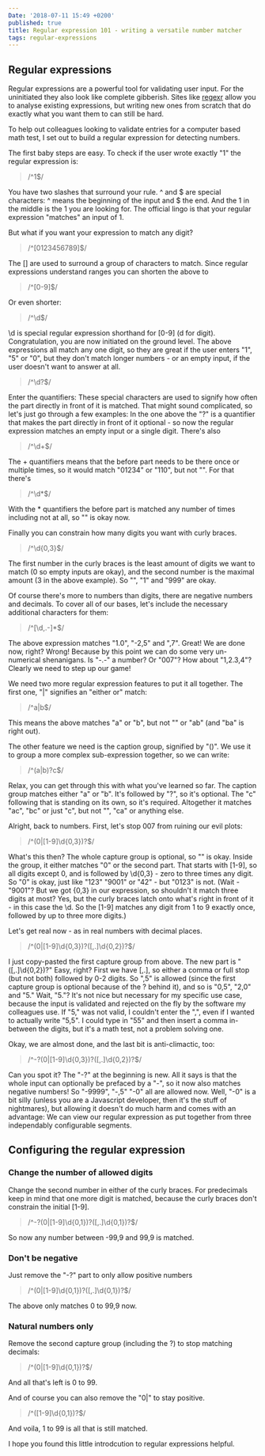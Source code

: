 ```yaml
---
Date: '2018-07-11 15:49 +0200'
published: true
title: Regular expression 101 - writing a versatile number matcher
tags: regular-expressions
---
```

## Regular expressions

Regular expressions are a powerful tool for validating user input. For the uninitiated they also look like complete gibberish. Sites like [regexr](https://regexr.com) allow you to analyse existing expressions, but writing new ones from scratch that do exactly what you want them to can still be hard.

To help out colleagues looking to validate entries for a computer based math test, I set out to build a regular expression for detecting numbers.

The first baby steps are easy. To check if the user wrote exactly "1" the regular expression is:

> /^1$/

You have two slashes that surround your rule. ^ and $ are special characters: ^ means the beginning of the input and $ the end. And the 1 in the middle is the 1 you are looking for. The official lingo is that your regular expression "matches" an input of 1.

But what if you want your expression to match any digit?

> /^[0123456789]$/

The \[\] are used to surround a group of characters to match. Since regular expressions understand ranges you can shorten the above to

> /^[0-9]$/

Or even shorter:

> /^\\d$/

\\d is special regular expression shorthand for [0-9] (d for digit). Congratulation, you are now initiated on the ground level. The above expressions all match any one digit, so they are great if the user enters "1", "5" or "0", but they don't match longer numbers - or an empty input, if the user doesn't want to answer at all.

> /^\\d?$/

Enter the quantifiers: These special characters are used to signify how often the part directly in front of it is matched. That might sound complicated, so let's just go through a few examples: In the one above the  "?" is a quantifier that makes the part directly in front of it optional - so now the regular expression matches an empty input or a single digit. There's also

> /^\\d+$/

The + quantifiers means that the before part needs to be there once or multiple times, so it would match "01234" or "110", but not "". For that there's

> /^\\d*$/

With the * quantifiers the before part is matched any number of times including not at all, so "" is okay now.

Finally you can constrain how many digits you want with curly braces.

> /^\\d{0,3}$/

The first number in the curly braces is the least amount of digits we want to match (0 so empty inputs are okay), and the second number is the maximal amount (3 in the above example). So "", "1" and "999" are okay.

Of course there's more to numbers than digits, there are negative numbers and decimals. To cover all of our bases, let's include the necessary additional characters for them:

> /^[\\d,.-]*$/

The above expression matches "1.0", "-2,5" and ",7". Great! We are done now, right? Wrong! Because by this point we can do some very un-numerical shenanigans. Is "-.-" a number? Or "007"? How about "1,2.3,4"? Clearly we need to step up our game!

We need two more regular expression features to put it all together. The first one, "\|" signifies an "either or" match:

> /^a|b$/

This means the above matches "a" or "b", but not "" or "ab" (and "ba" is right out).

The other feature we need is the caption group, signified by "()". We use it to group a more complex sub-expression together, so we can write:

> /^(a|b)?c$/

Relax, you can get through this with what you've learned so far. The caption group matches either "a" or "b". It's followed by "?", so it's optional. The "c" following that is standing on its own, so it's required. Altogether it matches "ac", "bc" or just "c", but not "", "ca" or anything else.

Alright, back to numbers. First, let's stop 007 from ruining our evil plots:

> /^(0|[1-9]\d{0,3})?$/

What's this then? The whole capture group is optional, so "" is okay. Inside the group, it either matches "0" or the second part. That starts with [1-9], so all digits except 0, and is followed by \\d{0,3} - zero to three times any digit. So "0" is okay, just like "123" "9001" or "42" - but "0123" is not. (Wait - "9001"? But we got {0,3} in our expression, so shouldn't it match three digits at most? Yes, but the curly braces latch onto what's right in front of it - in this case the \\d. So the \[1-9\] matches any digit from 1 to 9 exactly once, followed by up to three more digits.)

Let's get real now - as in real numbers with decimal places.

> /^(0|[1-9]\d{0,3})?([,.]\d{0,2})?$/

I just copy-pasted the first capture group from above. The new part is "([,.]\\d{0,2})?" Easy, right? First we have \[,.\], so either a comma or full stop (but not both) followed by 0-2 digits. So ",5" is allowed (since the first capture group is optional because of the ? behind it), and so is "0,5", "2,0" and "5." Wait, "5."? It's not nice but necessary for my specific use case, because the input is validated and rejected on the fly by the software my colleagues use. If "5," was not valid, I couldn't enter the ",", even if I wanted to actually write "5,5". I could type in "55" and then insert a comma in-between the digits, but it's a math test, not a problem solving one.

Okay, we are almost done, and the last bit is anti-climactic, too:

> /^-?(0|[1-9]\d{0,3})?([,.]\d{0,2})?$/

Can you spot it? The "-?" at the beginning is new. All it says is that the whole input can optionally be prefaced by a "-", so it now also matches negative numbers! So "-9999", "-,5" "-0" all are allowed now. Well, "-0" is a bit silly (unless you are a Javascript developer, then it's the stuff of nightmares), but allowing it doesn't do much harm and comes with an advantage: We can view our regular expression as put together from three independably configurable segments.

## Configuring the regular expression
### Change the number of allowed digits
Change the second number in either of the curly braces. For predecimals keep in mind that one more digit is matched, because the curly braces don't constrain the initial \[1-9\].

> /^-?(0|[1-9]\d{0,1})?([,.]\d{0,1})?$/

So now any number between -99,9 and 99,9 is matched.

### Don't be negative
Just remove the "-?" part to only allow positive numbers

> /^(0|[1-9]\d{0,1})?([,.]\d{0,1})?$/

The above only matches 0 to 99,9 now.

### Natural numbers only

Remove the second capture group (including the ?) to stop matching decimals:

> /^(0|[1-9]\d{0,1})?$/

And all that's left is 0 to 99.

And of course you can also remove the "0\|" to stay positive.

> /^([1-9]\d{0,1})?$/

And voila, 1 to 99 is all that is still matched.

I hope you found this little introdcution to regular expressions helpful.
